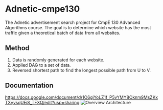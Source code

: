 # Adnetic-cmpe130
The Adnetic advertisement search project for CmpE 130 Advanced Algorithms course. The goal is to determine which website has the most traffic given a theoretical batch of data from all websites. 

## Method
1. Data is randomly generated for each website.
2. Applied DAG to a set of data.
3. Reversed shortest path to find the longest possible path from U to V. 

## Documentation
https://docs.google.com/document/d/1O6giYoLZ1f_P5vYMY8Oknm9MsZKxTXyysqUEi8_TFXQ/edit?usp=sharing
![Overview Architecture](https://i.imgur.com/2MGxo9n.png)
